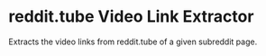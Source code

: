 # reddit.tube Video Link Extractor
 Extracts the video links from reddit.tube of a given subreddit page.
